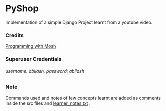 # PyShop
  Implementation of a simple Django Project learnt from a youtube video.
  
### Credits
  [ Programming with Mosh](https://www.youtube.com/watch?v=_uQrJ0TkZlc&vl=en)

### Superuser Credentials
 ###### username: abilash, password: abilash

### Note
Commands used and notes of few concepts learnt are added as comments inside the src files and [learner_notes.txt](https://github.com/code-abil/PyShop/blob/master/learner_notes.txt) .
